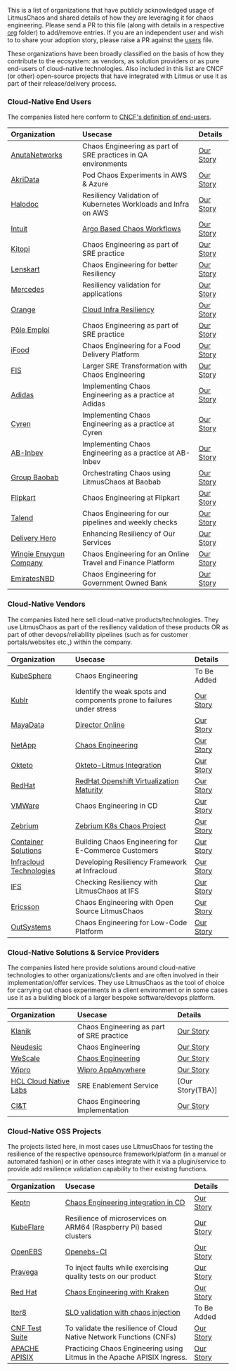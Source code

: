 This is a list of organizations that have publicly acknowledged usage of LitmusChaos and shared details of how they are leveraging it for chaos engineering.
Please send a PR to this file (along with details in a respective [org](./adopters/organizations) folder) to add/remove entries. If you are an independent user
and wish to to share your adoption story, please raise a PR against the [users](USERS.md) file.

These organizations have been broadly classified on the basis of how they contribute to the ecosystem: as vendors, as solution providers or as pure end-users of
cloud-native technologies. Also included in this list are CNCF (or other) open-source projects that have integrated with Litmus or use it as part of their release/delivery process.

### Cloud-Native End Users

The companies listed here conform to [CNCF's definition of end-users](https://github.com/cncf/enduser-public#cncf-end-user-community).

| Organization                                                                     | Usecase                                                                                                  | Details                                                                                |
| :------------------------------------------------------------------------------- | :------------------------------------------------------------------------------------------------------- | :------------------------------------------------------------------------------------- |
| [AnutaNetworks](https://www.anutanetworks.com/)                                  | Chaos Engineering as part of SRE practices in QA environments                                            | [Our Story](adopters/organizations/anutanetworks.md)                                   |
| [AkriData](https://www.akridata.com/)                                            | Pod Chaos Experiments in AWS & Azure                                                                     | [Our Story](adopters/organizations/akridata.md)                                        |
| [Halodoc](https://www.halodoc.com/)                                              | Resiliency Validation of Kubernetes Workloads and Infra on AWS                                           | [Our Story](adopters/organizations/halodoc.md)                                         |
| [Intuit](https://www.intuit.com?utm_source=github&utm_campaign=litmuschaos_repo) | [Argo Based Chaos Workflows](https://youtu.be/Uwqop-s99LA?t=720)                                         | [Our Story](adopters/organizations/intuit.md)                                          |
| [Kitopi](https://www.kitopi.com/)                                                | Chaos Engineering as part of SRE practice                                                                | [Our Story](adopters/organizations/kitopi.md)                                          |
| [Lenskart](https://www.lenskart.com/)                                            | Chaos Engineering for better Resiliency                                                                  | [Our Story](adopters/organizations/lenskart.md)                                        |
| [Mercedes](https://www.mercedes-benz.com/)                                       | Resiliency validation for applications                                                                   | [Our Story](adopters/organizations/mercedes.md)                                        |
| [Orange](https://www.orange.com)                                                 | [Cloud Infra Resiliency](https://youtu.be/UOhjFbCrncw?list=PLBuYBMjBLBzHPuPsvdbJvKu1KxSowWDYl&t=186...a) | [Our Story](adopters/organizations/orange.md)                                          |
| [Pôle Emploi](https://www.pole-emploi.fr)                                        | Chaos Engineering as part of SRE practice                                                                | [Our Story](adopters/organizations/pole_emploi.md)                                     |
| [iFood](https://www.ifood.com.br/)                                               | Chaos Engineering for a Food Delivery Platform                                                           | [Our Story](adopters/organizations/ifood.md)                                           |
| [FIS](https://www.fisglobal.com/en/)                                             | Larger SRE Transformation with Chaos Engineering                                                         | [Our Story](adopters/organizations/fis.md)                                             |
| [Adidas](https://adidas.com/)                                                    | Implementing Chaos Engineering as a practice at Adidas                                                   | [Our Story](adopters/organizations/adidas.md)                                          |
| [Cyren](https://www.cyren.com/)                                                  | Implementing Chaos Engineering as a practice at Cyren                                                    | [Our Story](https://www.infoq.com/articles/chaos-engineering-cloud-native/)            |
| [AB-Inbev](https://www.ab-inbev.com/)                                            | Implementing Chaos Engineering as a practice at AB-Inbev                                                 | [Our Story](adopters/organizations/abinbev.md)                                         |
| [Group Baobab](https://baobab.com/en/home/)                                      | Orchestrating Chaos using LitmusChaos at Baobab                                                          | [Our Story](https://github.com/litmuschaos/litmus/issues/2191#issuecomment-1647648343) |
| [Flipkart](https://www.flipkart.com/)                                            | Chaos Engineering at Flipkart                                                                            | [Our Story](https://github.com/litmuschaos/litmus/issues/2191#issuecomment-1966904935) |
| [Talend](https://www.talend.com/)                                                | Chaos Engineering for our pipelines and weekly checks                                                    | [Our Story](https://github.com/litmuschaos/litmus/issues/2191#issuecomment-2005254600) |
| [Delivery Hero](https://www.deliveryhero.com/)                                   | Enhancing Resiliency of Our Services                                                                     | [Our Story](https://github.com/litmuschaos/litmus/issues/2191#issuecomment-1997465958) |
| [Wingie Enuygun Company](https://www.wingie.com/)                                | Chaos Engineering for an Online Travel and Finance Platform                                              | [Our Story](https://github.com/litmuschaos/litmus/issues/2191#issuecomment-2331265698) |
| [EmiratesNBD](https://www.emiratesnbd.com)                                       | Chaos Engineering for Government Owned Bank                                                              | [Our Story](adopters/organizations/emirates-nbd.md)                                    |

### Cloud-Native Vendors

The companies listed here sell cloud-native products/technologies. They use LitmusChaos as part of the resiliency validation of these products OR as part of other
devops/reliability pipelines (such as for customer portals/websites etc.,) within the company.

| Organization                                                                       | Usecase                                                                                                                                 | Details                                                                                |
| :--------------------------------------------------------------------------------- | :-------------------------------------------------------------------------------------------------------------------------------------- | :------------------------------------------------------------------------------------- |
| [KubeSphere](https://kubesphere.io/)                                               | Chaos Engineering                                                                                                                       | To Be Added                                                                            |
| [Kublr](https://kublr.com/)                                                        | Identify the weak spots and components prone to failures under stress                                                                   | [Our Story](adopters/organizations/kublr.md)                                           |
| [MayaData](https://mayadata.io)                                                    | [Director Online](https://director.mayadata.io/)                                                                                        | [Our Story](adopters/organizations/mayadata.md)                                        |
| [NetApp](https://www.netapp.com)                                                   | [Chaos Engineering](https://www.netapp.com/us/index.aspx)                                                                               | [Our Story](adopters/organizations/netapp.md)                                          |
| [Okteto](https://okteto.com)                                                       | [Okteto-Litmus Integration](https://okteto.com/blog/chaos-engineering-with-litmus/)                                                     | [Our Story](adopters/organizations/okteto.md)                                          |
| [RedHat](https://www.redhat.com/en)                                                | [RedHat Openshift Virtualization Maturity](https://www.youtube.com/watch?v=VITGHJ47gx8&list=PLBuYBMjBLBzHPuPsvdbJvKu1KxSowWDYl&index=7) | [Our Story](adopters/organizations/redhat.md)                                          |
| [VMWare](https://www.vmware.com/)                                                  | Chaos Engineering in CD                                                                                                                 | [Our Story](adopters/organizations/vmware.md)                                          |
| [Zebrium](https://www.zebrium.com?utm_source=github&utm_campaign=litmuschaos_repo) | [Zebrium K8s Chaos Project](https://github.com/zebrium/zebrium-kubernetes-demo)                                                         | [Our Story](adopters/organizations/zebrium.md)                                         |
| [Container Solutions](https://www.container-solutions.com/)                        | Building Chaos Engineering for E-Commerce Customers                                                                                     | [Our Story](adopters/organizations/containersolutions.md)                              |
| [Infracloud Technologies](https://www.infracloud.io/)                              | Developing Resiliency Framework at Infracloud                                                                                           | [Our Story](adopters/organizations/infracloud.md)                                      |
| [IFS](https://www.ifs.com/)                                                        | Checking Resiliency with LitmusChaos at IFS                                                                                             | [Our Story](https://github.com/litmuschaos/litmus/issues/2191#issuecomment-1966428068) |
| [Ericsson](https://www.ericsson.com/en)                                            | Chaos Engineering with Open Source LitmusChaos                                                                                          | [Our Story](https://github.com/litmuschaos/litmus/issues/2191#issuecomment-1985348431) |
| [OutSystems](https://www.outsystems.com/)                                          | Chaos Engineering for Low-Code Platform                                                                                                 | [Our Story](adopters/organizations/outsystems.md)                                      |

### Cloud-Native Solutions & Service Providers

The companies listed here provide solutions around cloud-native technologies to other organizations/clients and are often involved in their implementation/offer services.
They use LitmusChaos as the tool of choice for carrying out chaos experiments in a client environment or in some cases use it as a building block of a larger bespoke software/devops platform.

| Organization                                                                                                            | Usecase                                                                                                                             | Details                                         |
| :---------------------------------------------------------------------------------------------------------------------- | :---------------------------------------------------------------------------------------------------------------------------------- | :---------------------------------------------- |
| [Klanik](https://www.klanik.com)                                                                                        | Chaos Engineering as part of SRE practice                                                                                           | [Our Story](adopters/organizations/klanik.md)   |
| [Neudesic](https://www.neudesic.com/)                                                                                   | Chaos Engineering                                                                                                                   | [Our Story](adopters/organizations/neudesic.md) |
| [WeScale](https://www.wescale.fr)                                                                                       | [Chaos Engineering](https://blog.wescale.fr/2020/03/19/le-guide-de-chaos-engineering-partie-2/)                                     | [Our Story](adopters/organizations/wescale.md)  |
| [Wipro](https://www.wipro.com/en-IN/infrastructure/wipros-appanywhere/?utm_source=github&utm_campaign=litmuschaos_repo) | [Wipro AppAnywhere](https://www.wipro.com/en-IN/infrastructure/wipros-appanywhere/?utm_source=github&utm_campaign=litmuschaos_repo) | [Our Story](adopters/organizations/wipro.md)    |
| [HCL Cloud Native Labs](https://www.hcltech.com/)                                                                       | SRE Enablement Service                                                                                                              | [Our Story(TBA)]                                |
| [CI&T](https://ciandt.com/us/en-us)                                                                                     | Chaos Engineering Implementation                                                                                                    | [Our Story](adopters/organizations/ci&t.md)     |

### Cloud-Native OSS Projects

The projects listed here, in most cases use LitmusChaos for testing the resilience of the respective opensource framework/platform
(in a manual or automated fashion) or in other cases integrate with it via a plugin/service to provide add resilience validation capability to their
existing functions.

| Organization                                            | Usecase                                                                                                    | Details                                                                                                                                  |
| :------------------------------------------------------ | :--------------------------------------------------------------------------------------------------------- | :--------------------------------------------------------------------------------------------------------------------------------------- |
| [Keptn](https://keptn.sh)                               | [Chaos Engineering integration in CD](https://www.youtube.com/watch?v=aa5SzQmv4EQ)                         | [Our Story](https://medium.com/keptn/part-2-evaluating-application-resiliency-with-keptn-and-litmuschaos-use-case-and-demo-f43b264a2294) |
| [KubeFlare](https://github.com/raspbernetes)            | Resilience of microservices on ARM64 (Raspberry Pi) based clusters                                         | [Our Story](adopters/organizations/raspbernetes.md)                                                                                      |
| [OpenEBS](https://openebs.io/)                          | [Openebs-CI](https://openebs.ci/)                                                                          | [Our Story](adopters/organizations/openebs.md)                                                                                           |
| [Pravega](https://pravega.io/)                          | To inject faults while exercising quality tests on our product                                             | [Our Story](adopters/organizations/pravega.md)                                                                                           |
| [Red Hat](https://www.redhat.com/en)                    | [Chaos Engineering with Kraken](https://github.com/cloud-bulldozer/kraken)                                 | [Our Story](adopters/organizations/redhat_kraken.md)                                                                                     |
| [Iter8](https://iter8.tools)                            | [SLO validation with chaos injection](https://iter8.tools/0.7/tutorials/deployments/slo-validation-chaos/) | To Be Added                                                                                                                              |
| [CNF Test Suite](https://github.com/cncf/cnf-testsuite) | To validate the resilience of Cloud Native Network Functions (CNFs)                                        | [Our Story](adopters/organizations/cnftestsuite.md)                                                                                      |
| [APACHE APISIX](https://apisix.apache.org/)             | Practicing Chaos Engineering using Litmus in the Apache APISIX Ingress.                                    | [Our Story](adopters/organizations/apisix.md)                                                                                            |
